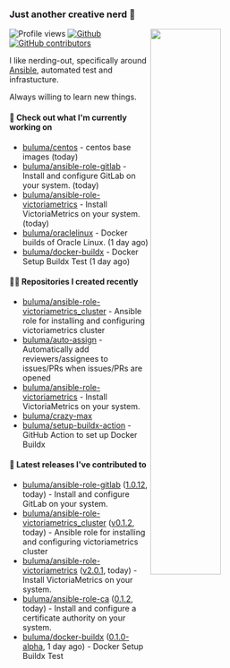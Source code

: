 ### Just another creative nerd 👋


![Profile views](https://gpvc.arturio.dev/buluma) <a href="https://gitstats.me/buluma">
  <img align="right" src="https://github-readme-stats.vercel.app/api?username=buluma&theme=gotham&show_icons=true" width="50%"/>
</a>
[![Github](https://img.shields.io/badge/-buluma-black?style=flat&labelColor=black&logo=github&logoColor=white&include_all_commits=true&count_private=true)](https://gitstats.me/buluma)
[![GitHub contributors](https://img.shields.io/github/contributors/buluma/badges.svg)](https://GitHub.com/buluma/badges/graphs/contributors/)

I like nerding-out, specifically around [Ansible](https://github.com/ansible/ansible), automated test and infrastucture.

Always willing to learn new things.

#### 👷 Check out what I'm currently working on

- [buluma/centos](https://github.com/buluma/centos) - centos base images (today)
- [buluma/ansible-role-gitlab](https://github.com/buluma/ansible-role-gitlab) - Install and configure GitLab on your system. (today)
- [buluma/ansible-role-victoriametrics](https://github.com/buluma/ansible-role-victoriametrics) - Install VictoriaMetrics on your system. (today)
- [buluma/oraclelinux](https://github.com/buluma/oraclelinux) - Docker builds of Oracle Linux. (1 day ago)
- [buluma/docker-buildx](https://github.com/buluma/docker-buildx) - Docker Setup Buildx Test (1 day ago)

#### 👨‍💻 Repositories I created recently

- [buluma/ansible-role-victoriametrics_cluster](https://github.com/buluma/ansible-role-victoriametrics_cluster) - Ansible role for installing and configuring victoriametrics cluster
- [buluma/auto-assign](https://github.com/buluma/auto-assign) - Automatically add reviewers/assignees to issues/PRs when issues/PRs are opened
- [buluma/ansible-role-victoriametrics](https://github.com/buluma/ansible-role-victoriametrics) - Install VictoriaMetrics on your system.
- [buluma/crazy-max](https://github.com/buluma/crazy-max)
- [buluma/setup-buildx-action](https://github.com/buluma/setup-buildx-action) - GitHub Action to set up Docker Buildx

#### 🚀 Latest releases I've contributed to

- [buluma/ansible-role-gitlab](https://github.com/buluma/ansible-role-gitlab) ([1.0.12](https://github.com/buluma/ansible-role-gitlab/releases/tag/1.0.12), today) - Install and configure GitLab on your system.
- [buluma/ansible-role-victoriametrics_cluster](https://github.com/buluma/ansible-role-victoriametrics_cluster) ([v0.1.2](https://github.com/buluma/ansible-role-victoriametrics_cluster/releases/tag/v0.1.2), today) - Ansible role for installing and configuring victoriametrics cluster
- [buluma/ansible-role-victoriametrics](https://github.com/buluma/ansible-role-victoriametrics) ([v2.0.1](https://github.com/buluma/ansible-role-victoriametrics/releases/tag/v2.0.1), today) - Install VictoriaMetrics on your system.
- [buluma/ansible-role-ca](https://github.com/buluma/ansible-role-ca) ([0.1.2](https://github.com/buluma/ansible-role-ca/releases/tag/0.1.2), today) - Install and configure a certificate authority on your system.
- [buluma/docker-buildx](https://github.com/buluma/docker-buildx) ([0.1.0-alpha](https://github.com/buluma/docker-buildx/releases/tag/0.1.0-alpha), 1 day ago) - Docker Setup Buildx Test


